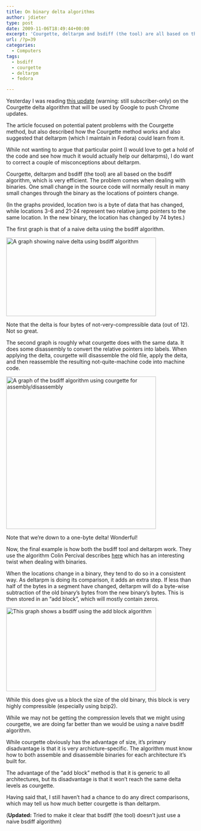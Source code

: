 ```yaml
---
title: On binary delta algorithms
author: jdieter
type: post
date: 2009-11-06T18:49:44+00:00
excerpt: 'Courgette, deltarpm and bsdiff (the tool) are all based on the bsdiff algorithm, which is very efficient.  The problem comes when dealing with binaries.  One small change in the source code will normally result in many small changes through the binary as the locations of pointers change.'
url: /?p=39
categories:
  - Computers
tags:
  - bsdiff
  - courgette
  - deltarpm
  - fedora

---
```

Yesterday I was reading [this update][1] (warning: still subscriber-only) on the Courgette delta algorithm that will be used by Google to push Chrome updates.

The article focused on potential patent problems with the Courgette method, but also described how the Courgette method works and also suggested that deltarpm (which I maintain in Fedora) could learn from it.

While not wanting to argue that particular point (I would love to get a hold of the code and see how much it would actually help our deltarpms), I do want to correct a couple of misconceptions about deltarpm.

Courgette, deltarpm and bsdiff (the tool) are all based on the bsdiff algorithm, which is very efficient. The problem comes when dealing with binaries. One small change in the source code will normally result in many small changes through the binary as the locations of pointers change.

(In the graphs provided, location two is a byte of data that has changed, while locations 3-6 and 21-24 represent two relative jump pointers to the same location. In the new binary, the location has changed by 74 bytes.)

The first graph is that of a naive delta using the bsdiff algorithm.
  
<img src="http://cedarandthistle.files.wordpress.com/2009/11/binary_sequence-normal-delta1.png?w=400" alt="A graph showing naive delta using bsdiff algorithm" title="Naive bsdiff" width="400" height="210" class="alignnone size-full wp-image-43" srcset="/images/2009/11/binary_sequence-normal-delta1.png 1121w, /images/2009/11/binary_sequence-normal-delta1-300x158.png 300w, /images/2009/11/binary_sequence-normal-delta1-768x404.png 768w, /images/2009/11/binary_sequence-normal-delta1-1024x538.png 1024w" sizes="(max-width: 400px) 100vw, 400px" />

Note that the delta is four bytes of not-very-compressible data (out of 12). Not so great.

The second graph is roughly what courgette does with the same data. It does some disassembly to convert the relative pointers into labels. When applying the delta, courgette will disassemble the old file, apply the delta, and then reassemble the resulting not-quite-machine code into machine code.

<img src="http://cedarandthistle.files.wordpress.com/2009/11/binary_sequence_courgette1.png?w=400" alt="A graph of the bsdiff algorithm using courgette for assembly/disassembly" title="bsdiff with courgette" width="400" height="407" class="alignnone size-full wp-image-45" srcset="/images/2009/11/binary_sequence_courgette1.png 1123w, /images/2009/11/binary_sequence_courgette1-295x300.png 295w, /images/2009/11/binary_sequence_courgette1-768x782.png 768w, /images/2009/11/binary_sequence_courgette1-1006x1024.png 1006w" sizes="(max-width: 400px) 100vw, 400px" />

Note that we&#8217;re down to a one-byte delta! Wonderful!

Now, the final example is how both the bsdiff tool and deltarpm work. They use the algorithm Colin Percival describes [here][2] which has an interesting twist when dealing with binaries.

When the locations change in a binary, they tend to do so in a consistent way. As deltarpm is doing its comparison, it adds an extra step. If less than half of the bytes in a segment have changed, deltarpm will do a byte-wise subtraction of the old binary&#8217;s bytes from the new binary&#8217;s bytes. This is then stored in an &#8220;add block&#8221;, which will mostly contain zeros.

<img src="http://cedarandthistle.files.wordpress.com/2009/11/binary_sequence_deltarpm.png?w=400" alt="This graph shows a bsdiff using the add block algorithm" title="bsdiff with add block" width="400" height="224" class="alignnone size-full wp-image-42" srcset="/images/2009/11/binary_sequence_deltarpm.png 1120w, /images/2009/11/binary_sequence_deltarpm-300x168.png 300w, /images/2009/11/binary_sequence_deltarpm-768x431.png 768w, /images/2009/11/binary_sequence_deltarpm-1024x574.png 1024w" sizes="(max-width: 400px) 100vw, 400px" />

While this does give us a block the size of the old binary, this block is very highly compressible (especially using bzip2).

While we may not be getting the compression levels that we might using courgette, we are doing far better than we would be using a naive bsdiff algorithm.

While courgette obviously has the advantage of size, it&#8217;s primary disadvantage is that it is very archicture-specific. The algorithm must know how to both assemble and disassemble binaries for each architecture it&#8217;s built for.

The advantage of the &#8220;add block&#8221; method is that it is generic to all architectures, but its disadvantage is that it won&#8217;t reach the same delta levels as courgette.

Having said that, I still haven&#8217;t had a chance to do any direct comparisons, which may tell us how much better courgette is than deltarpm.

(**Updated:** Tried to make it clear that bsdiff (the tool) doesn&#8217;t just use a naive bsdiff algorithm)

 [1]: http://lwn.net/Articles/359939/
 [2]: http://www.daemonology.net/papers/thesis.pdf